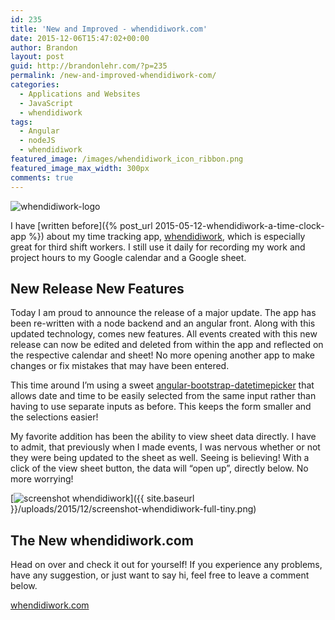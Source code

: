 ```yaml
---
id: 235
title: 'New and Improved - whendidiwork.com'
date: 2015-12-06T15:47:02+00:00
author: Brandon
layout: post
guid: http://brandonlehr.com/?p=235
permalink: /new-and-improved-whendidiwork-com/
categories:
  - Applications and Websites
  - JavaScript
  - whendidiwork
tags:
  - Angular
  - nodeJS
  - whendidiwork
featured_image: /images/whendidiwork_icon_ribbon.png
featured_image_max_width: 300px
comments: true
---
```

<img src="{{ site.baseurl }}{{ page.featured_image }}" alt="whendidiwork-logo" class="img-md" />

I have [written before]({% post_url 2015-05-12-whendidiwork-a-time-clock-app %}) about my time tracking app, [whendidiwork](http://whendidiwork.com/), which is especially great for third shift workers. I still use it daily for recording my work and project hours to my Google calendar and a Google sheet.


## New Release New Features

Today I am proud to announce the release of a major update. The app has been re-written with a node backend and an angular front. Along with this updated technology, comes new features. All events created with this new release can now be edited and deleted from within the app and reflected on the respective calendar and sheet! No more opening another app to make changes or fix mistakes that may have been entered.<!--more-->

This time around I&#8217;m using a sweet <a href="https://github.com/dalelotts/angular-bootstrap-datetimepicker" data-pjax="#js-repo-pjax-container">angular-bootstrap-datetimepicker</a> that allows date and time to be easily selected from the same input rather than having to use separate inputs as before. This keeps the form smaller and the selections easier!

My favorite addition has been the ability to view sheet data directly. I have to admit, that previously when I made events, I was nervous whether or not they were being updated to the sheet as well. Seeing is believing! With a click of the view sheet button, the data will &#8220;open up&#8221;, directly below. No more worrying!


[<img class="img-rounded img-border" src="{{ site.baseurl }}/uploads/2015/12/screenshot-whendidiwork-full-tiny-1024x819.png?fit=640%2C512" alt="screenshot whendidiwork" srcset="{{ site.baseurl }}/uploads/2015/12/screenshot-whendidiwork-full-tiny.png?resize=1024%2C819 1024w, {{ site.baseurl }}/uploads/2015/12/screenshot-whendidiwork-full-tiny.png?resize=300%2C240 300w, {{ site.baseurl }}/uploads/2015/12/screenshot-whendidiwork-full-tiny.png?w=1366 1366w, {{ site.baseurl }}/uploads/2015/12/screenshot-whendidiwork-full-tiny.png?w=1280 1280w" sizes="(max-width: 640px) 100vw, 640px" data-recalc-dims="1" />]({{ site.baseurl }}/uploads/2015/12/screenshot-whendidiwork-full-tiny.png)

## The New whendidiwork.com

Head on over and check it out for yourself! If you experience any problems, have any suggestion, or just want to say hi, feel free to leave a comment below.

[whendidiwork.com](http://whendidiwork.com)